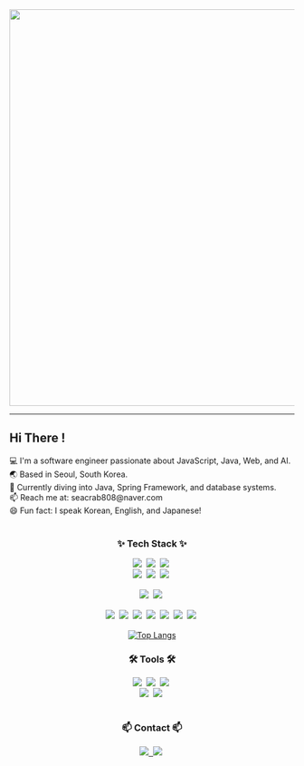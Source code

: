<div align="center">
  <img width="700px" src="https://github.com/user-attachments/assets/02662ce4-bacf-4251-a3dc-b1c49e2ba932" />
</div>
<hr />

<h2>Hi There ! </h2>
💻 I'm a software engineer passionate about JavaScript, Java, Web, and AI. <br /> 
🌏 Based in Seoul, South Korea.  <br /> 
🌱 Currently diving into Java, Spring Framework, and database systems.  <br /> 
📫 Reach me at: seacrab808@naver.com  <br /> 
😄 Fun fact: I speak Korean, English, and Japanese! <br /> 

<br /> 


<h3 align="center">✨ Tech Stack ✨</h3>
<div align="center">
  <img src="https://img.shields.io/badge/React-20232a.svg?style=for-the-badge&logo=react&logoColor=61DAFB" />&nbsp
  <img src="https://img.shields.io/badge/Next.js-20232a.svg?style=for-the-badge&logo=nextdotjs&logoColor=61DAFB" />&nbsp
  <img src="https://img.shields.io/badge/JavaScript-F7DF1E.svg?style=for-the-badge&logo=javascript&logoColor=20232a" />&nbsp
</div>

<div align="center">
  <img src="https://img.shields.io/badge/styled--components-DB7093?style=for-the-badge&logo=styled-components&logoColor=ffd35b" />&nbsp
  <img src="https://img.shields.io/badge/node.js-5FA04E.svg?style=for-the-badge&logo=nodedotjs&logoColor=white" />&nbsp
    <img src="https://img.shields.io/badge/typescript-007ACC.svg?style=for-the-badge&logo=typescript&logoColor=white" />&nbsp
</div>


<br>

<div align="center">
  <img src="https://img.shields.io/badge/Java-DA1E20?style=for-the-badge&logoColor=white" />&nbsp
  <img src="https://img.shields.io/badge/mysql-4479A1?style=for-the-badge&logo=mysql&logoColor=white" />&nbsp
</div>


<br>

<div align="center">
  <img src="https://img.shields.io/badge/python-3670A0?style=for-the-badge&logo=python&logoColor=ffdd54" />&nbsp
  <img src="https://img.shields.io/badge/pandas-150458.svg?style=for-the-badge&logo=pandas&logoColor=white" />&nbsp
  <img src="https://img.shields.io/badge/numpy-4d77cf.svg?style=for-the-badge&logo=numpy&logoColor=white" />&nbsp
  <img src="https://img.shields.io/badge/openCV-11557c.svg?style=for-the-badge&logo=openCV&logoColor=white" />&nbsp
  <img src="https://img.shields.io/badge/tensorflow-FF6F00.svg?style=for-the-badge&logo=TensorFlow&logoColor=white" />&nbsp
    <img src="https://img.shields.io/badge/pytorch-EE4C2C.svg?style=for-the-badge&logo=pytorch&logoColor=white" />&nbsp
    <img src="https://img.shields.io/badge/keras-D00000.svg?style=for-the-badge&logo=keras&logoColor=white" />&nbsp
</div>

<br />

<div align="center">
  <a href="https://github.com/seacrab808/seacrab808">
    <img src="https://github-readme-stats.vercel.app/api/top-langs/?username=seacrab808&langs_count=10&layout=compact&theme=dark" alt="Top Langs" />
  </a>
</div>

<h3 align="center">🛠 Tools 🛠</h3>
<div align="center">
  <img src="https://img.shields.io/badge/git-F05033.svg?style=for-the-badge&logo=git&logoColor=white" />&nbsp
  <img src="https://img.shields.io/badge/github-181717.svg?style=for-the-badge&logo=github&logoColor=white" />&nbsp
  <img src="https://img.shields.io/badge/Notion-F3F3F3.svg?style=for-the-badge&logo=notion&logoColor=black" />&nbsp
</div>

<div align="center">
  <img src="https://img.shields.io/badge/Jira-0052CC.svg?style=for-the-badge&logo=jira&logoColor=white" />&nbsp
  <img src="https://img.shields.io/badge/figma-F24E1E.svg?style=for-the-badge&logo=figma&logoColor=white" />&nbsp
</div>

<br>

<h3 align="center">📫 Contact 📫</h3>
<div align="center">
  <a href="https://seacrab.tistory.com/">
    <img src="https://img.shields.io/badge/tistory-000000?style=for-the-badge&logo=tistory&logoColor=white" />&nbsp
  </a>
<img
      src="https://img.shields.io/badge/seacrab808@naver.com-03C75A?style=for-the-badge&logo=naver&logoColor=white"/>&nbsp
</div>
